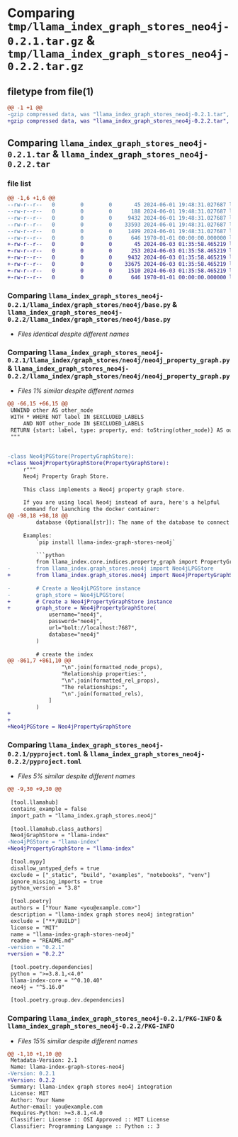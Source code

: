 # Comparing `tmp/llama_index_graph_stores_neo4j-0.2.1.tar.gz` & `tmp/llama_index_graph_stores_neo4j-0.2.2.tar.gz`

## filetype from file(1)

```diff
@@ -1 +1 @@
-gzip compressed data, was "llama_index_graph_stores_neo4j-0.2.1.tar", max compression
+gzip compressed data, was "llama_index_graph_stores_neo4j-0.2.2.tar", max compression
```

## Comparing `llama_index_graph_stores_neo4j-0.2.1.tar` & `llama_index_graph_stores_neo4j-0.2.2.tar`

### file list

```diff
@@ -1,6 +1,6 @@
--rw-r--r--   0        0        0       45 2024-06-01 19:48:31.027687 llama_index_graph_stores_neo4j-0.2.1/README.md
--rw-r--r--   0        0        0      188 2024-06-01 19:48:31.027687 llama_index_graph_stores_neo4j-0.2.1/llama_index/graph_stores/neo4j/__init__.py
--rw-r--r--   0        0        0     9432 2024-06-01 19:48:31.027687 llama_index_graph_stores_neo4j-0.2.1/llama_index/graph_stores/neo4j/base.py
--rw-r--r--   0        0        0    33593 2024-06-01 19:48:31.027687 llama_index_graph_stores_neo4j-0.2.1/llama_index/graph_stores/neo4j/neo4j_property_graph.py
--rw-r--r--   0        0        0     1499 2024-06-01 19:48:31.027687 llama_index_graph_stores_neo4j-0.2.1/pyproject.toml
--rw-r--r--   0        0        0      646 1970-01-01 00:00:00.000000 llama_index_graph_stores_neo4j-0.2.1/PKG-INFO
+-rw-r--r--   0        0        0       45 2024-06-03 01:35:58.465219 llama_index_graph_stores_neo4j-0.2.2/README.md
+-rw-r--r--   0        0        0      253 2024-06-03 01:35:58.465219 llama_index_graph_stores_neo4j-0.2.2/llama_index/graph_stores/neo4j/__init__.py
+-rw-r--r--   0        0        0     9432 2024-06-03 01:35:58.465219 llama_index_graph_stores_neo4j-0.2.2/llama_index/graph_stores/neo4j/base.py
+-rw-r--r--   0        0        0    33675 2024-06-03 01:35:58.465219 llama_index_graph_stores_neo4j-0.2.2/llama_index/graph_stores/neo4j/neo4j_property_graph.py
+-rw-r--r--   0        0        0     1510 2024-06-03 01:35:58.465219 llama_index_graph_stores_neo4j-0.2.2/pyproject.toml
+-rw-r--r--   0        0        0      646 1970-01-01 00:00:00.000000 llama_index_graph_stores_neo4j-0.2.2/PKG-INFO
```

### Comparing `llama_index_graph_stores_neo4j-0.2.1/llama_index/graph_stores/neo4j/base.py` & `llama_index_graph_stores_neo4j-0.2.2/llama_index/graph_stores/neo4j/base.py`

 * *Files identical despite different names*

### Comparing `llama_index_graph_stores_neo4j-0.2.1/llama_index/graph_stores/neo4j/neo4j_property_graph.py` & `llama_index_graph_stores_neo4j-0.2.2/llama_index/graph_stores/neo4j/neo4j_property_graph.py`

 * *Files 1% similar despite different names*

```diff
@@ -66,15 +66,15 @@
 UNWIND other AS other_node
 WITH * WHERE NOT label IN $EXCLUDED_LABELS
     AND NOT other_node IN $EXCLUDED_LABELS
 RETURN {start: label, type: property, end: toString(other_node)} AS output
 """
 
 
-class Neo4jPGStore(PropertyGraphStore):
+class Neo4jPropertyGraphStore(PropertyGraphStore):
     r"""
     Neo4j Property Graph Store.
 
     This class implements a Neo4j property graph store.
 
     If you are using local Neo4j instead of aura, here's a helpful
     command for launching the docker container:
@@ -98,18 +98,18 @@
         database (Optional[str]): The name of the database to connect to. Defaults to "neo4j".
 
     Examples:
         `pip install llama-index-graph-stores-neo4j`
 
         ```python
         from llama_index.core.indices.property_graph import PropertyGraphIndex
-        from llama_index.graph_stores.neo4j import Neo4jLPGStore
+        from llama_index.graph_stores.neo4j import Neo4jPropertyGraphStore
 
-        # Create a Neo4jLPGStore instance
-        graph_store = Neo4jLPGStore(
+        # Create a Neo4jPropertyGraphStore instance
+        graph_store = Neo4jPropertyGraphStore(
             username="neo4j",
             password="neo4j",
             url="bolt://localhost:7687",
             database="neo4j"
         )
 
         # create the index
@@ -861,7 +861,10 @@
                 "\n".join(formatted_node_props),
                 "Relationship properties:",
                 "\n".join(formatted_rel_props),
                 "The relationships:",
                 "\n".join(formatted_rels),
             ]
         )
+
+
+Neo4jPGStore = Neo4jPropertyGraphStore
```

### Comparing `llama_index_graph_stores_neo4j-0.2.1/pyproject.toml` & `llama_index_graph_stores_neo4j-0.2.2/pyproject.toml`

 * *Files 5% similar despite different names*

```diff
@@ -9,30 +9,30 @@
 
 [tool.llamahub]
 contains_example = false
 import_path = "llama_index.graph_stores.neo4j"
 
 [tool.llamahub.class_authors]
 Neo4jGraphStore = "llama-index"
-Neo4jPGStore = "llama-index"
+Neo4jPropertyGraphStore = "llama-index"
 
 [tool.mypy]
 disallow_untyped_defs = true
 exclude = ["_static", "build", "examples", "notebooks", "venv"]
 ignore_missing_imports = true
 python_version = "3.8"
 
 [tool.poetry]
 authors = ["Your Name <you@example.com>"]
 description = "llama-index graph stores neo4j integration"
 exclude = ["**/BUILD"]
 license = "MIT"
 name = "llama-index-graph-stores-neo4j"
 readme = "README.md"
-version = "0.2.1"
+version = "0.2.2"
 
 [tool.poetry.dependencies]
 python = ">=3.8.1,<4.0"
 llama-index-core = "^0.10.40"
 neo4j = "^5.16.0"
 
 [tool.poetry.group.dev.dependencies]
```

### Comparing `llama_index_graph_stores_neo4j-0.2.1/PKG-INFO` & `llama_index_graph_stores_neo4j-0.2.2/PKG-INFO`

 * *Files 15% similar despite different names*

```diff
@@ -1,10 +1,10 @@
 Metadata-Version: 2.1
 Name: llama-index-graph-stores-neo4j
-Version: 0.2.1
+Version: 0.2.2
 Summary: llama-index graph stores neo4j integration
 License: MIT
 Author: Your Name
 Author-email: you@example.com
 Requires-Python: >=3.8.1,<4.0
 Classifier: License :: OSI Approved :: MIT License
 Classifier: Programming Language :: Python :: 3
```

